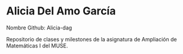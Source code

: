 # Alicia Del Amo García

Nombre Github: Alicia-dag

Repositorio de clases y milestones de la asignatura de Ampliación de Matemáticas I del MUSE.
